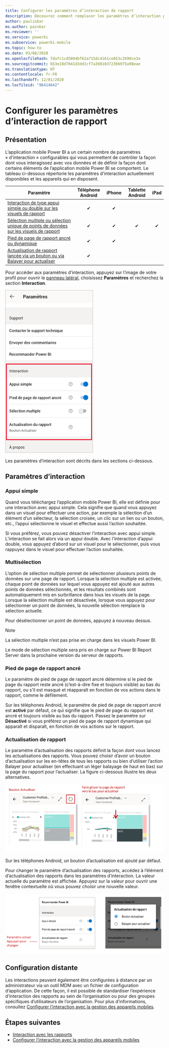 ```yaml
---
title: Configurer les paramètres d’interaction de rapport
description: Découvrez comment remplacer les paramètres d’interaction par défaut des rapports.
author: paulinbar
ms.author: painbar
ms.reviewer: ''
ms.service: powerbi
ms.subservice: powerbi-mobile
ms.topic: how-to
ms.date: 03/08/2020
ms.openlocfilehash: fdafc1cd5804bf62a715dc4161ce853c2690ce3a
ms.sourcegitcommit: 653e18d7041d3dd1cf7a38010372366975a98eae
ms.translationtype: HT
ms.contentlocale: fr-FR
ms.lasthandoff: 12/01/2020
ms.locfileid: "96414642"
---
```

# <a name="configure-report-interaction-settings"></a>Configurer les paramètres d’interaction de rapport

## <a name="overview"></a>Présentation

L’application mobile Power BI a un certain nombre de paramètres « d’interaction » configurables qui vous permettent de contrôler la façon dont vous interagissez avec vos données et de définir la façon dont certains éléments de l’application mobile Power BI se comportent. Le tableau ci-dessous répertorie les paramètres d’interaction actuellement disponibles et les appareils qui en disposent.

| Paramètre | Téléphone Android | iPhone | Tablette Android  | iPad |
|---------|:-:|:-:|:-:|:-:|
| [Interaction de type appui simple ou double sur les visuels de rapport](#single-tap) |✔|✔|||
| [Sélection multiple ou sélection unique de points de données sur les visuels de rapport](#multi-select) |✔|✔|✔|✔|
| [Pied de page de rapport ancré ou dynamique](#docked-report-footer) |✔|✔|||
| [Actualisation de rapport lancée via un bouton ou via Balayer pour actualiser](#report-refresh) |✔||||

Pour accéder aux paramètres d’interaction, appuyez sur l’image de votre profil pour ouvrir le [panneau latéral](./mobile-apps-home-page.md#header), choisissez **Paramètres** et recherchez la section **Interaction**.

![Paramètres d’interaction](./media/mobile-app-interaction-settings/powerbi-mobile-app-interactions-section.png)

Les paramètres d’interaction sont décrits dans les sections ci-dessous.

## <a name="interaction-settings"></a>Paramètres d’interaction

### <a name="single-tap"></a>Appui simple
Quand vous téléchargez l’application mobile Power BI, elle est définie pour une interaction avec appui simple. Cela signifie que quand vous appuyez dans un visuel pour effectuer une action, par exemple la sélection d’un élément d’un sélecteur, la sélection croisée, un clic sur un lien ou un bouton, etc., l’appui sélectionne le visuel et effectue aussi l’action souhaitée.

Si vous préférez, vous pouvez désactiver l’interaction avec appui simple. L’interaction se fait alors via un appui double. Avec l’interaction d’appui double, vous appuyez d’abord sur un visuel pour le sélectionner, puis vous rappuyez dans le visuel pour effectuer l’action souhaitée.

### <a name="multi-select"></a>Multisélection

L’option de sélection multiple permet de sélectionner plusieurs points de données sur une page de rapport. Lorsque la sélection multiple est activée, chaque point de données sur lequel vous appuyez est ajouté aux autres points de données sélectionnés, et les résultats combinés sont automatiquement mis en surbrillance dans tous les visuels de la page. Lorsque la sélection multiple est désactivée, lorsque vous appuyez pour sélectionner un point de données, la nouvelle sélection remplace la sélection actuelle.

Pour désélectionner un point de données, appuyez à nouveau dessus.

>[!NOTE]
>La sélection multiple n’est pas prise en charge dans les visuels Power BI.
>
>Le mode de sélection multiple sera pris en charge sur Power BI Report Server dans la prochaine version du serveur de rapports.

### <a name="docked-report-footer"></a>Pied de page de rapport ancré

Le paramètre de pied de page de rapport ancré détermine si le pied de page du rapport reste ancré (c’est-à-dire fixe et toujours visible) au bas du rapport, ou s’il est masqué et réapparaît en fonction de vos actions dans le rapport, comme le défilement.

Sur les téléphones Android, le paramètre de pied de page de rapport ancré est **activé** par défaut, ce qui signifie que le pied de page du rapport est ancré et toujours visible au bas du rapport. Passez le paramètre sur **Désactivé** si vous préférez un pied de page de rapport dynamique qui apparaît et disparaît, en fonction de vos actions sur le rapport.

### <a name="report-refresh"></a>Actualisation de rapport

Le paramètre d’actualisation des rapports définit la façon dont vous lancez les actualisations des rapports. Vous pouvez choisir d’avoir un bouton d’actualisation sur les en-têtes de tous les rapports ou bien d’utiliser l’action Balayer pour actualiser (en effectuant un léger balayage de haut en bas) sur la page du rapport pour l’actualiser. La figure ci-dessous illustre les deux alternatives. 

![Bouton d’actualisation et Balayer pour actualiser](./media/mobile-app-interaction-settings/powerbi-mobile-app-interactions-refresh-button-versus-pull.png)

Sur les téléphones Android, un bouton d’actualisation est ajouté par défaut.

Pour changer le paramètre d’actualisation des rapports, accédez à l’élément d’actualisation des rapports dans les paramètres d’interaction. La valeur actuelle du paramètre est affichée. Appuyez sur la valeur pour ouvrir une fenêtre contextuelle où vous pouvez choisir une nouvelle valeur.

![Définir l’actualisation](./media/mobile-app-interaction-settings/powerbi-mobile-app-interactions-set-refresh.png)

## <a name="remote-configuration"></a>Configuration distante

Les interactions peuvent également être configurées à distance par un administrateur via un outil MDM avec un fichier de configuration d’application. De cette façon, il est possible de standardiser l’expérience d’interaction des rapports au sein de l’organisation ou pour des groupes spécifiques d’utilisateurs de l’organisation. Pour plus d’informations, consultez [Configurer l’interaction avec la gestion des appareils mobiles](./mobile-app-configuration.md).


## <a name="next-steps"></a>Étapes suivantes
* [Interaction avec les rapports](./mobile-reports-in-the-mobile-apps.md#interact-with-reports)
* [Configurer l’interaction avec la gestion des appareils mobiles](./mobile-app-configuration.md)
